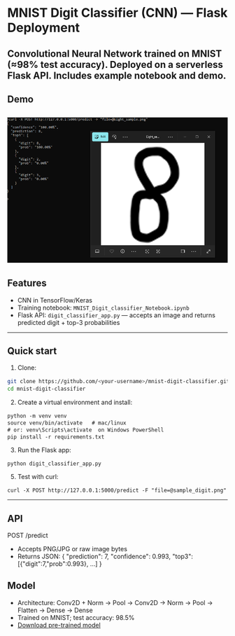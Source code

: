 # MNIST Digit Classifier (CNN) — Flask Deployment

Convolutional Neural Network trained on MNIST (≈98% test accuracy). Deployed on a serverless Flask API. Includes example notebook and demo.
---
## Demo
![Eight Demo](screenshots/Demo_eight.PNG)
---

## Features
- CNN in TensorFlow/Keras
- Training notebook: `MNIST_Digit_classifier_Notebook.ipynb`
- Flask API: `digit_classifier_app.py` — accepts an image and returns predicted digit + top-3 probabilities

---

## Quick start
1. Clone:
```bash
git clone https://github.com/<your-username>/mnist-digit-classifier.git
cd mnist-digit-classifier
```

2. Create a virtual environment and install:
```
python -m venv venv
source venv/bin/activate   # mac/linux
# or: venv\Scripts\activate  on Windows PowerShell
pip install -r requirements.txt
```

3. Run the Flask app:
```
python digit_classifier_app.py
```

5. Test with curl:
```
curl -X POST http://127.0.0.1:5000/predict -F "file=@sample_digit.png"
```

---

## API
POST /predict
- Accepts PNG/JPG or raw image bytes
- Returns JSON:
  {
    "prediction": 7,
    "confidence": 0.993,
    "top3": [{"digit":7,"prob":0.993}, ...]
  }

## Model
- Architecture: Conv2D + Norm → Pool → Conv2D → Norm → Pool → Flatten → Dense → Dense
- Trained on MNIST; test accuracy: 98.5%
- [Download pre-trained model](https://github.com/blipovet/mnist-digit-classifier/releases/dowload/v1.0/mnist_cnn.h5)

